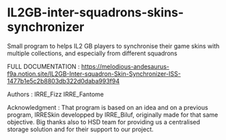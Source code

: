 # IL2GB-inter-squadrons-skins-synchronizer
Small program to helps IL2 GB players to synchronise their game skins with multiple collections, and especially from different squadrons

FULL DOCUMENTATION :
https://melodious-andesaurus-f9a.notion.site/IL2GB-Inter-squadron-Skin-Synchronizer-ISS-1477b1e5c2b8803db322d0daba993f94

Authors : 
IRRE_Fizz
IRRE_Fantome


Acknowledgment :
That program is based on an idea and on a previous program, IRRESkin developped by IRRE_Biluf, originally made for that same objective. 
Big thanks also to HSD team for providing us a centralised storage solution and for their support to our project.
